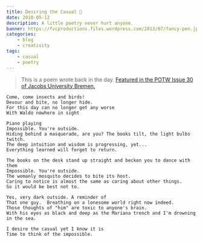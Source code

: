 ```yaml
---
title: Desiring the Casual 🐛
date: 2010-05-12
description: A little poetry never hurt anyone.
banner: https://fvcproductions.files.wordpress.com/2013/07/fancy-pen.jpg?w=800&h=340&crop=1
categories:
    - blog
    - creativity
tags:
    - casual
    - poetry
---
```


> This is a poem wrote back in the day. [Featured in the POTW Issue 30 of Jacobs University Bremen.](//www.scribd.com/doc/174387876/POTW-Issue-30)

```text
Come, come insects and birds!
Devour and bite, no longer hide.
For this day can no longer get any worse
With Waldo nowhere in sight

Piano playing
Impossible. You're outside.
Hiding behind a masquerade, are you? The books tilt, the light bulbs
twitch.
The deep intuition and wisdom is progressing, yet...
Everything learned will forget to return.

The books on the desk stand up straight and beckon you to dance with
them
Impossible. You're outside.
The womanly mosquito decides to bite its host.
Caring to notice is almost the same as caring about other things.
So it would be best not to.

Yes, very dark outside. A reminder of
That one guy.  Breathing on a lonesome world right now indeed.
Those thoughts of "him" are toxic to anyone's brain.
With his eyes as black and deep as the Mariana trench and I'm drowning
in the sea.

I desire the casual yet I know it is
Time to think of the impossible.
```
